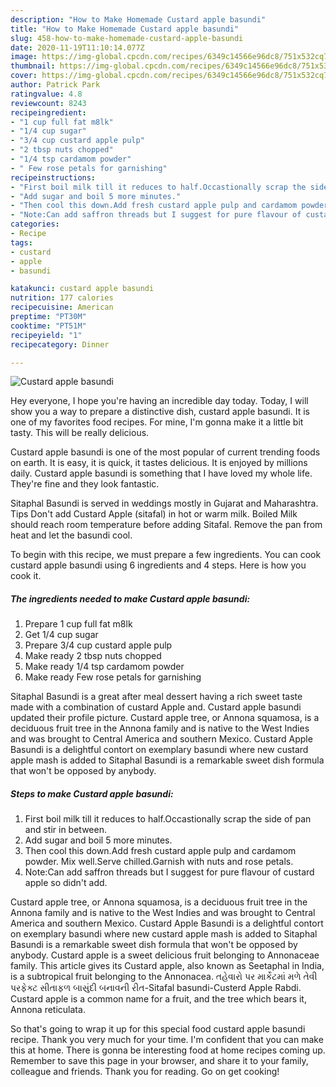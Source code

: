 ```yaml
---
description: "How to Make Homemade Custard apple basundi"
title: "How to Make Homemade Custard apple basundi"
slug: 458-how-to-make-homemade-custard-apple-basundi
date: 2020-11-19T11:10:14.077Z
image: https://img-global.cpcdn.com/recipes/6349c14566e96dc8/751x532cq70/custard-apple-basundi-recipe-main-photo.jpg
thumbnail: https://img-global.cpcdn.com/recipes/6349c14566e96dc8/751x532cq70/custard-apple-basundi-recipe-main-photo.jpg
cover: https://img-global.cpcdn.com/recipes/6349c14566e96dc8/751x532cq70/custard-apple-basundi-recipe-main-photo.jpg
author: Patrick Park
ratingvalue: 4.8
reviewcount: 8243
recipeingredient:
- "1 cup full fat m8lk"
- "1/4 cup sugar"
- "3/4 cup custard apple pulp"
- "2 tbsp nuts chopped"
- "1/4 tsp cardamom powder"
- " Few rose petals for garnishing"
recipeinstructions:
- "First boil milk till it reduces to half.Occastionally scrap the side of pan and stir in between."
- "Add sugar and boil 5 more minutes."
- "Then cool this down.Add fresh custard apple pulp and cardamom powder. Mix well.Serve chilled.Garnish with nuts and rose petals."
- "Note:Can add saffron threads but I suggest for pure flavour of custard apple so didn&#39;t add."
categories:
- Recipe
tags:
- custard
- apple
- basundi

katakunci: custard apple basundi 
nutrition: 177 calories
recipecuisine: American
preptime: "PT30M"
cooktime: "PT51M"
recipeyield: "1"
recipecategory: Dinner

---
```



![Custard apple basundi](https://img-global.cpcdn.com/recipes/6349c14566e96dc8/751x532cq70/custard-apple-basundi-recipe-main-photo.jpg)

Hey everyone, I hope you're having an incredible day today. Today, I will show you a way to prepare a distinctive dish, custard apple basundi. It is one of my favorites food recipes. For mine, I'm gonna make it a little bit tasty. This will be really delicious.

Custard apple basundi is one of the most popular of current trending foods on earth. It is easy, it is quick, it tastes delicious. It is enjoyed by millions daily. Custard apple basundi is something that I have loved my whole life. They're fine and they look fantastic.

Sitaphal Basundi is served in weddings mostly in Gujarat and Maharashtra. Tips Don&#39;t add Custard Apple (sitafal) in hot or warm milk. Boiled Milk should reach room temperature before adding Sitafal. Remove the pan from heat and let the basundi cool.


To begin with this recipe, we must prepare a few ingredients. You can cook custard apple basundi using 6 ingredients and 4 steps. Here is how you cook it.

<!--inarticleads1-->

##### The ingredients needed to make Custard apple basundi:

1. Prepare 1 cup full fat m8lk
1. Get 1/4 cup sugar
1. Prepare 3/4 cup custard apple pulp
1. Make ready 2 tbsp nuts chopped
1. Make ready 1/4 tsp cardamom powder
1. Make ready  Few rose petals for garnishing


Sitaphal Basundi is a great after meal dessert having a rich sweet taste made with a combination of custard Apple and. Custard apple basundi updated their profile picture. Custard apple tree, or Annona squamosa, is a deciduous fruit tree in the Annona family and is native to the West Indies and was brought to Central America and southern Mexico. Custard Apple Basundi is a delightful contort on exemplary basundi where new custard apple mash is added to Sitaphal Basundi is a remarkable sweet dish formula that won&#39;t be opposed by anybody. 

<!--inarticleads2-->

##### Steps to make Custard apple basundi:

1. First boil milk till it reduces to half.Occastionally scrap the side of pan and stir in between.
1. Add sugar and boil 5 more minutes.
1. Then cool this down.Add fresh custard apple pulp and cardamom powder. Mix well.Serve chilled.Garnish with nuts and rose petals.
1. Note:Can add saffron threads but I suggest for pure flavour of custard apple so didn&#39;t add.


Custard apple tree, or Annona squamosa, is a deciduous fruit tree in the Annona family and is native to the West Indies and was brought to Central America and southern Mexico. Custard Apple Basundi is a delightful contort on exemplary basundi where new custard apple mash is added to Sitaphal Basundi is a remarkable sweet dish formula that won&#39;t be opposed by anybody. Custard apple is a sweet delicious fruit belonging to Annonaceae family. This article gives its Custard apple, also known as Seetaphal in India, is a subtropical fruit belonging to the Annonacea. તહેવારો પર માર્કેટમાં મળે તેવી પરફેક્ટ સીતાફળ બાસુંદી બનાવની રીત-Sitafal basundi-Custerd Apple Rabdi. Custard apple is a common name for a fruit, and the tree which bears it, Annona reticulata. 

So that's going to wrap it up for this special food custard apple basundi recipe. Thank you very much for your time. I'm confident that you can make this at home. There is gonna be interesting food at home recipes coming up. Remember to save this page in your browser, and share it to your family, colleague and friends. Thank you for reading. Go on get cooking!
